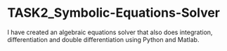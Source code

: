 # TASK2_Symbolic-Equations-Solver

I have created an algebraic equations solver that also does integration, differentiation and double differentiation using Python and Matlab.
